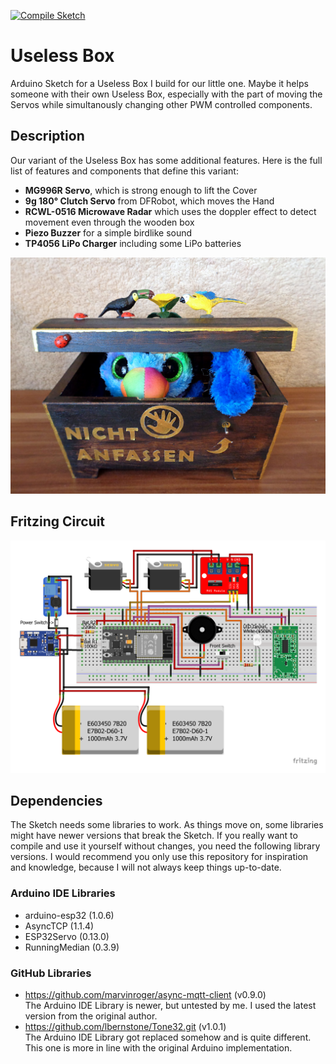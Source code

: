[![Compile Sketch](https://github.com/d03n3rfr1tz3/Useless-Box/actions/workflows/compile-sketch.yml/badge.svg)](https://github.com/d03n3rfr1tz3/Useless-Box/actions/workflows/compile-sketch.yml)

# Useless Box
Arduino Sketch for a Useless Box I build for our little one. Maybe it helps someone with their own Useless Box, especially with the part
of moving the Servos while simultanously changing other PWM controlled components.

## Description
Our variant of the Useless Box has some additional features. Here is the full list of features and components that define this variant:

* **MG996R Servo**, which is strong enough to lift the Cover
* **9g 180° Clutch Servo** from DFRobot, which moves the Hand
* **RCWL-0516 Microwave Radar** which uses the doppler effect to detect movement even through the wooden box
* **Piezo Buzzer** for a simple birdlike sound
* **TP4056 LiPo Charger** including some LiPo batteries

![photo](images/front.jpg)

## Fritzing Circuit

![circuit](images/fritzing.png)

## Dependencies
The Sketch needs some libraries to work. As things move on, some libraries might have newer versions that break the Sketch. If you
really want to compile and use it yourself without changes, you need the following library versions. I would recommend you only use
this repository for inspiration and knowledge, because I will not always keep things up-to-date.

### Arduino IDE Libraries
* arduino-esp32 (1.0.6)
* AsyncTCP (1.1.4)
* ESP32Servo (0.13.0)
* RunningMedian (0.3.9)

### GitHub Libraries
* https://github.com/marvinroger/async-mqtt-client (v0.9.0) \
  The Arduino IDE Library is newer, but untested by me. I used the latest version from the original author.
* https://github.com/lbernstone/Tone32.git (v1.0.1) \
  The Arduino IDE Library got replaced somehow and is quite different. This one is more in line with the original Arduino implementation.
